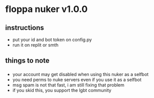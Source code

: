 # floppa nuker v1.0.0

###

## instructions
- put your id and bot token on config.py 
- run it on replit or smth

## things to note

###

- your account may get disabled when using this nuker as a selfbot
- you need perms to nuke servers even if you use it as a selfbot
- msg spam is not that fast, i am still fixing that problem
- if you skid this, you support the lgbt community
